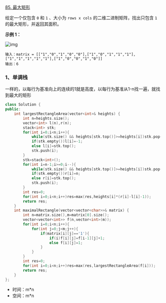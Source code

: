 [85. 最大矩形](https://leetcode.cn/problems/maximal-rectangle/)

给定一个仅包含 `0` 和 `1` 、大小为 `rows x cols` 的二维二进制矩阵，找出只包含 `1` 的最大矩形，并返回其面积。

 

**示例 1：**

![img](https://pic.leetcode.cn/1722912576-boIxpm-image.png)

```
输入：matrix = [["1","0","1","0","0"],["1","0","1","1","1"],["1","1","1","1","1"],["1","0","0","1","0"]]
输出：6
```



### 1、单调栈

一样的，以每行为基准向上的连续的1就是高度，以每行为基准从1-n找一遍，就找到最大的矩形

```cpp
class Solution {
public:
    int largestRectangleArea(vector<int>& heights) {
        int n=heights.size();
        vector<int> l(n),r(n);
        stack<int> stk;
        for(int i=0;i<n;i++){
            while(stk.size() && heights[stk.top()]>=heights[i])stk.pop();
            if(stk.empty())l[i]=-1;
            else l[i]=stk.top();
            stk.push(i);
        }
        stk=stack<int>();
        for(int i=n-1;i>=0;i--){
            while(stk.size() && heights[stk.top()]>=heights[i])stk.pop();
            if(stk.empty())r[i]=n;
            else r[i]=stk.top();
            stk.push(i);
        }
        int res=0;
        for(int i=0;i<n;i++)res=max(res,heights[i]*(r[i]-l[i]-1));
        return res;
    }
    int maximalRectangle(vector<vector<char>>& matrix) {
        int n=matrix.size(),m=matrix[0].size();
        vector<vector<int>> f(n,vector<int>(m));
        for(int i=0;i<n;i++){
            for(int j=0;j<m;j++){
                if(matrix[i][j]=='1'){
                    if(i)f[i][j]=f[i-1][j]+1;
                    else f[i][j]=1;
                }
            }
        }
        int res=0;
        for(int i=0;i<n;i++)res=max(res,largestRectangleArea(f[i]));
        return res;
    }
};
```

- 时间：m*n
- 空间：m*n